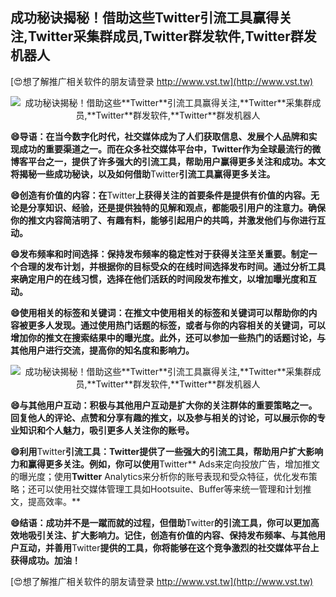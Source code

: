 ## **成功秘诀揭秘！借助这些**Twitter**引流工具赢得关注,**Twitter**采集群成员,**Twitter**群发软件,**Twitter**群发机器人**

[😍想了解推广相关软件的朋友请登录 http://www.vst.tw](http://www.vst.tw)

 <center><img src="https://vst.tw/MP4/tuiguang/png/8.png" alt="成功秘诀揭秘！借助这些**Twitter**引流工具赢得关注,**Twitter**采集群成员,**Twitter**群发软件,**Twitter**群发机器人"></center>

**😄导语：在当今数字化时代，社交媒体成为了人们获取信息、发展个人品牌和实现成功的重要渠道之一。而在众多社交媒体平台中，**Twitter**作为全球最流行的微博客平台之一，提供了许多强大的引流工具，帮助用户赢得更多关注和成功。本文将揭秘一些成功秘诀，以及如何借助**Twitter**引流工具赢得更多关注。**

**😄创造有价值的内容：在**Twitter**上获得关注的首要条件是提供有价值的内容。无论是分享知识、经验，还是提供独特的见解和观点，都能吸引用户的注意力。确保你的推文内容简洁明了、有趣有料，能够引起用户的共鸣，并激发他们与你进行互动。**

**😄发布频率和时间选择：保持发布频率的稳定性对于获得关注至关重要。制定一个合理的发布计划，并根据你的目标受众的在线时间选择发布时间。通过分析工具来确定用户的在线习惯，选择在他们活跃的时间段发布推文，以增加曝光度和互动。**

**😄使用相关的标签和关键词：在推文中使用相关的标签和关键词可以帮助你的内容被更多人发现。通过使用热门话题的标签，或者与你的内容相关的关键词，可以增加你的推文在搜索结果中的曝光度。此外，还可以参加一些热门的话题讨论，与其他用户进行交流，提高你的知名度和影响力。**

 <center><img src="https://vst.tw/MP4/tuiguang/png/2.png" alt="成功秘诀揭秘！借助这些**Twitter**引流工具赢得关注,**Twitter**采集群成员,**Twitter**群发软件,**Twitter**群发机器人"></center>

**😄与其他用户互动：积极与其他用户互动是扩大你的关注群体的重要策略之一。回复他人的评论、点赞和分享有趣的推文，以及参与相关的讨论，可以展示你的专业知识和个人魅力，吸引更多人关注你的账号。**

**😄利用**Twitter**引流工具：**Twitter**提供了一些强大的引流工具，帮助用户扩大影响力和赢得更多关注。例如，你可以使用**Twitter** Ads来定向投放广告，增加推文的曝光度；使用**Twitter** Analytics来分析你的账号表现和受众特征，优化发布策略；还可以使用社交媒体管理工具如Hootsuite、Buffer等来统一管理和计划推文，提高效率。**

**😄结语：成功并不是一蹴而就的过程，但借助**Twitter**的引流工具，你可以更加高效地吸引关注、扩大影响力。记住，创造有价值的内容、保持发布频率、与其他用户互动，并善用**Twitter**提供的工具，你将能够在这个竞争激烈的社交媒体平台上获得成功。加油！**

[😍想了解推广相关软件的朋友请登录 http://www.vst.tw](http://www.vst.tw)



